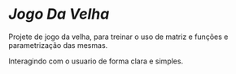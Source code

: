 # _Jogo Da Velha_

Projete de jogo da velha, para treinar o uso de matriz e funções e parametrização das mesmas.

Interagindo com o usuario de forma clara e simples.
